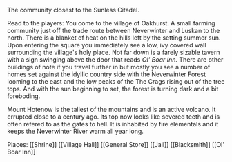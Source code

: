 The community closest to the Sunless Citadel.  

Read to the players:
	You come to the village of Oakhurst. A small farming community just off the trade route between Neverwinter and Luskan to the north.  There is a blanket of heat on the hills left by the setting summer sun. Upon entering the square you immediately see a low, ivy covered wall surrounding the village's holy place. Not far down is a farely sizable tavern with a sign swinging above the door that reads *Ol' Boar Inn.* There are other buildings of note if you travel further in but mostly you see a number of homes set against the idyllic country side with the Neverwinter Forest looming to the east and the low peaks of the The Crags rising out of the tree tops.  And with the sun beginning to set, the forest is turning dark and a bit foreboding.  

Mount Hotenow is the tallest of the mountains and is an active volcano.  It errupted close to a century ago.  Its top now looks like severed teeth and is often refered to as the gates to hell. It is inhabited by fire elementals and it keeps the Neverwinter River warm all year long.

Places:
[[Shrine]]
[[Village Hall]]
[[General Store]]
[[Jail]]
[[Blacksmith]]
[[Ol' Boar Inn]]


